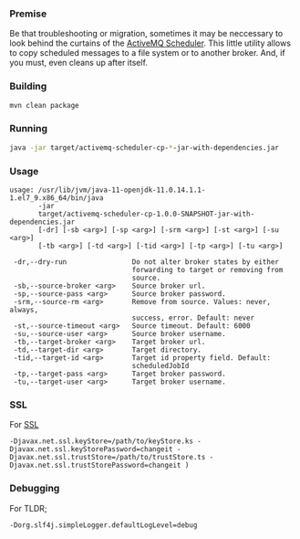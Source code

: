 ### Premise
Be that troubleshooting or migration, sometimes it may be neccessary to look behind the curtains of the [ActiveMQ Scheduler](https://activemq.apache.org/delay-and-schedule-message-delivery). This little utility allows to copy scheduled messages to a file system or to another broker. And, if you must, even cleans up after itself.  

### Building
```bash
mvn clean package
```

### Running
```bash
java -jar target/activemq-scheduler-cp-*-jar-with-dependencies.jar
```

### Usage
```
usage: /usr/lib/jvm/java-11-openjdk-11.0.14.1.1-1.el7_9.x86_64/bin/java
       -jar
       target/activemq-scheduler-cp-1.0.0-SNAPSHOT-jar-with-dependencies.jar
       [-dr] [-sb <arg>] [-sp <arg>] [-srm <arg>] [-st <arg>] [-su <arg>]
       [-tb <arg>] [-td <arg>] [-tid <arg>] [-tp <arg>] [-tu <arg>]

 -dr,--dry-run                Do not alter broker states by either
                              forwarding to target or removing from
                              source.
 -sb,--source-broker <arg>    Source broker url.
 -sp,--source-pass <arg>      Source broker password.
 -srm,--source-rm <arg>       Remove from source. Values: never, always,
                              success, error. Default: never
 -st,--source-timeout <arg>   Source timeout. Default: 6000
 -su,--source-user <arg>      Source broker username.
 -tb,--target-broker <arg>    Target broker url.
 -td,--target-dir <arg>       Target directory.
 -tid,--target-id <arg>       Target id property field. Default:
                              scheduledJobId
 -tp,--target-pass <arg>      Target broker password.
 -tu,--target-user <arg>      Target broker username.

```

### SSL
For [SSL](https://docs.oracle.com/javase/8/docs/technotes/guides/security/jsse/JSSERefGuide.html#CustomizingStores) 
```
-Djavax.net.ssl.keyStore=/path/to/keyStore.ks -Djavax.net.ssl.keyStorePassword=changeit -Djavax.net.ssl.trustStore=/path/to/trustStore.ts -Djavax.net.ssl.trustStorePassword=changeit )
```

### Debugging
For TLDR;
```
-Dorg.slf4j.simpleLogger.defaultLogLevel=debug
```
